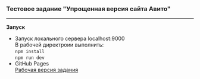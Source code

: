 ### Тестовое задание "Упрощенная версия сайта Авито"

------------

**Запуск**
- Запуск локального сервера  localhost:9000  
	В рабочей директроии выполнить:  
	`npm install`  
	`npm run dev` 
- GitHub Pages  
	[Рабочая версия задания](https://leere77.github.io/avitoTest/dist)
